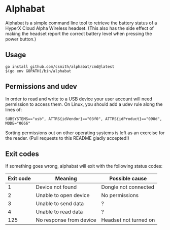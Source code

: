 # Alphabat

Alphabat is a simple command line tool to retrieve the battery status of a
HyperX Cloud Alpha Wireless headset. (This also has the side effect of making
the headset report the correct battery level when pressing the power button.)

## Usage

```shell
go install github.com/csmith/alphabat/cmd@latest
$(go env GOPATH)/bin/alphabat
```

## Permissions and udev

In order to read and write to a USB device your user account will need
permission to access them. On Linux, you should add a udev rule along
the lines of:

```udev
SUBSYSTEMS=="usb", ATTRS{idVendor}=="03f0", ATTRS{idProduct}=="098d", MODE="0666"
```

Sorting permissions out on other operating systems is left as an exercise
for the reader. (Pull requests to this README gladly accepted!)

## Exit codes

If something goes wrong, alphabat will exit with the following status codes:

| Exit code | Meaning                 | Possible cause        |
|-----------|-------------------------|-----------------------|
| 1         | Device not found        | Dongle not connected  |
| 2         | Unable to open device   | No permissions        |
| 3         | Unable to send data     | ?                     |
| 4         | Unable to read data     | ?                     |
| 125       | No response from device | Headset not turned on |
